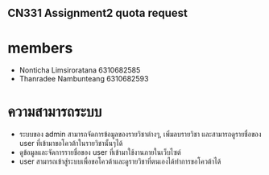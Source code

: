 ## CN331 Assignment2 quota request

# members
* Nonticha Limsiroratana 6310682585
* Thanradee Nambunteang 6310682593

# ความสามารถระบบ
* ระบบของ admin สามารถจัดการข้อมูลของรายวิชาต่างๆ, เพิ่มลบรายวิชา และสามารถดูรายชื่อของ user ที่เข้ามาขอโควต้าในรายวิชานั้นๆได้
* ดูข้อมูลและจัดการรายชื่อของ user ที่เข้ามาใช้งานภายในเว็บไซต์
* user สามารถเข้าสู่ระบบเพื่อขอโควต้าและดูรายวิชาที่ตนเองได้ทำการขอโควต้าได้